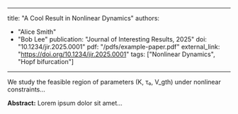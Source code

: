 
---
title: "A Cool Result in Nonlinear Dynamics"
authors:
  - "Alice Smith"
  - "Bob Lee"
publication: "Journal of Interesting Results, 2025"
doi: "10.1234/jir.2025.0001"
pdf: "/pdfs/example-paper.pdf"
external_link: "https://doi.org/10.1234/jir.2025.0001"
tags: ["Nonlinear Dynamics", "Hopf bifurcation"]
---

We study the feasible region of parameters (K, τ₀, V_gth) under nonlinear constraints...

**Abstract:** Lorem ipsum dolor sit amet...
